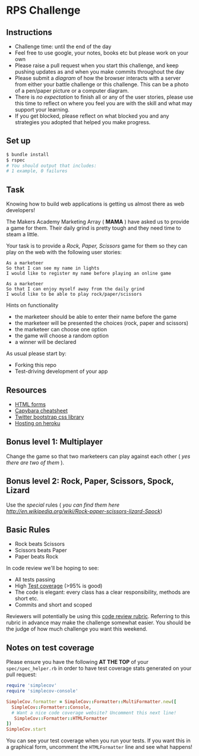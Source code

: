 # RPS Challenge

## Instructions

* Challenge time: until the end of the day
* Feel free to use google, your notes, books etc but please work on your own
* Please raise a pull request when you start this challenge, and keep pushing updates as and when you make commits throughout the day
* Please submit a _diagram_ of how the browser interacts with a server from either your battle challenge or this challenge. This can be a photo of a pen/paper picture or a computer diagram.
* There is _no expectation_ to finish all or any of the user stories, please use this time to reflect on where you feel you are with the skill and what may support your learning.
* If you get blocked, please reflect on what blocked you and any strategies you adopted that helped you make progress.

## Set up

```bash
$ bundle install
$ rspec
# You should output that includes:
# 1 example, 0 failures
```

## Task

Knowing how to build web applications is getting us almost there as web developers!

The Makers Academy Marketing Array ( **MAMA** ) have asked us to provide a game for them. Their daily grind is pretty tough and they need time to steam a little.

Your task is to provide a _Rock, Paper, Scissors_ game for them so they can play on the web with the following user stories:

```
As a marketeer
So that I can see my name in lights
I would like to register my name before playing an online game

As a marketeer
So that I can enjoy myself away from the daily grind
I would like to be able to play rock/paper/scissors
```

Hints on functionality

- the marketeer should be able to enter their name before the game
- the marketeer will be presented the choices (rock, paper and scissors)
- the marketeer can choose one option
- the game will choose a random option
- a winner will be declared

As usual please start by:

* Forking this repo
* Test-driving development of your app

## Resources

* [HTML forms](https://www.w3schools.com/html/html_forms.asp)
* [Capybara cheatsheet](https://devhints.io/capybara)
* [Twitter bootstrap css library](https://getbootstrap.com/)
* [Hosting on heroku](https://heroku.com)

## Bonus level 1: Multiplayer

Change the game so that two marketeers can play against each other ( _yes there are two of them_ ).

## Bonus level 2: Rock, Paper, Scissors, Spock, Lizard

Use the _special_ rules ( _you can find them here http://en.wikipedia.org/wiki/Rock-paper-scissors-lizard-Spock_)

## Basic Rules

- Rock beats Scissors
- Scissors beats Paper
- Paper beats Rock

In code review we'll be hoping to see:

* All tests passing
* High [Test coverage](https://github.com/makersacademy/course/blob/master/pills/test_coverage.md) (>95% is good)
* The code is elegant: every class has a clear responsibility, methods are short etc.
* Commits and short and scoped

Reviewers will potentially be using this [code review rubric](docs/review.md).  Referring to this rubric in advance may make the challenge somewhat easier.  You should be the judge of how much challenge you want this weekend.

## Notes on test coverage

Please ensure you have the following **AT THE TOP** of your `spec/spec_helper.rb` in order to have test coverage stats generated on your pull request:

```ruby
require 'simplecov'
require 'simplecov-console'

SimpleCov.formatter = SimpleCov::Formatter::MultiFormatter.new([
  SimpleCov::Formatter::Console,
  # Want a nice code coverage website? Uncomment this next line!
   SimpleCov::Formatter::HTMLFormatter
])
SimpleCov.start
```

You can see your test coverage when you run your tests. If you want this in a graphical form, uncomment the `HTMLFormatter` line and see what happens!
